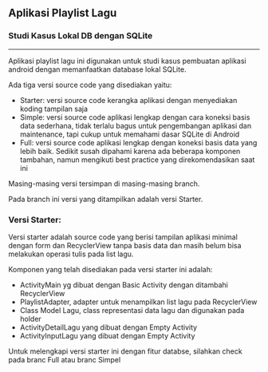 ## Aplikasi Playlist Lagu
### Studi Kasus Lokal DB dengan SQLite

---

Aplikasi playlist lagu ini digunakan untuk studi kasus pembuatan aplikasi android dengan memanfaatkan database lokal SQLite.

Ada tiga versi source code yang disediakan yaitu:

- Starter: versi source code kerangka aplikasi dengan menyediakan koding tampilan saja
- Simple: versi source code aplikasi lengkap dengan cara koneksi basis data sederhana, tidak terlalu bagus untuk pengembangan aplikasi dan maintenance, tapi cukup untuk memahami dasar SQLite di Android
- Full: versi source code aplikasi lengkap dengan koneksi basis data yang lebih baik. Sedikit susah dipahami karena ada beberapa komponen tambahan, namun mengikuti best practice yang direkomendasikan saat ini

Masing-masing versi tersimpan di masing-masing branch.

Pada branch ini versi yang ditampilkan adalah versi Starter.

### Versi Starter:

Versi starter adalah source code yang berisi tampilan aplikasi minimal dengan form dan RecyclerView tanpa basis data dan masih belum bisa melakukan operasi tulis pada list lagu.

Komponen yang telah disediakan pada versi starter ini adalah:

- ActivityMain yg dibuat dengan Basic Activity dengan ditambahi RecyclerView
- PlaylistAdapter, adapter untuk menampilkan list lagu pada RecyclerView
- Class Model Lagu, class representasi data lagu dan digunakan pada holder
- ActivityDetailLagu yang dibuat dengan Empty Activity
- ActivityInputLagu yang dibuat dengan Empty Activity

Untuk melengkapi versi starter ini dengan fitur databse, silahkan check pada branc Full atau branc Simpel